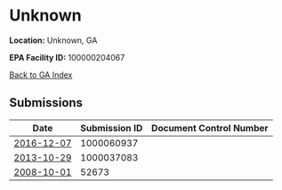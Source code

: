 # Unknown

**Location:** Unknown, GA

**EPA Facility ID:** 100000204067

[Back to GA Index](../../index.md)

## Submissions

| Date | Submission ID | Document Control Number |
|------|--------------|-------------------------|
| [2016-12-07](submissions/1000060937.md) | 1000060937 |  |
| [2013-10-29](submissions/1000037083.md) | 1000037083 |  |
| [2008-10-01](submissions/52673.md) | 52673 |  |
